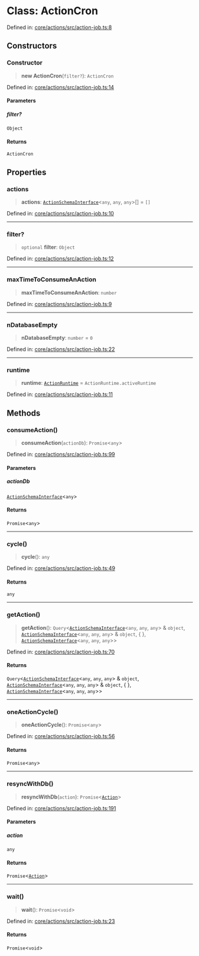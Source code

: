 # Class: ActionCron

Defined in: [core/actions/src/action-job.ts:8](https://github.com/LaWebcapsule/orbits/blob/89b3e4a56f1c6f9ed3e6f4d5895c93547487b813/core/actions/src/action-job.ts#L8)

## Constructors

### Constructor

> **new ActionCron**(`filter?`): `ActionCron`

Defined in: [core/actions/src/action-job.ts:14](https://github.com/LaWebcapsule/orbits/blob/89b3e4a56f1c6f9ed3e6f4d5895c93547487b813/core/actions/src/action-job.ts#L14)

#### Parameters

##### filter?

`Object`

#### Returns

`ActionCron`

## Properties

### actions

> **actions**: [`ActionSchemaInterface`](../interfaces/ActionSchemaInterface.md)\<`any`, `any`, `any`\>[] = `[]`

Defined in: [core/actions/src/action-job.ts:10](https://github.com/LaWebcapsule/orbits/blob/89b3e4a56f1c6f9ed3e6f4d5895c93547487b813/core/actions/src/action-job.ts#L10)

***

### filter?

> `optional` **filter**: `Object`

Defined in: [core/actions/src/action-job.ts:12](https://github.com/LaWebcapsule/orbits/blob/89b3e4a56f1c6f9ed3e6f4d5895c93547487b813/core/actions/src/action-job.ts#L12)

***

### maxTimeToConsumeAnAction

> **maxTimeToConsumeAnAction**: `number`

Defined in: [core/actions/src/action-job.ts:9](https://github.com/LaWebcapsule/orbits/blob/89b3e4a56f1c6f9ed3e6f4d5895c93547487b813/core/actions/src/action-job.ts#L9)

***

### nDatabaseEmpty

> **nDatabaseEmpty**: `number` = `0`

Defined in: [core/actions/src/action-job.ts:22](https://github.com/LaWebcapsule/orbits/blob/89b3e4a56f1c6f9ed3e6f4d5895c93547487b813/core/actions/src/action-job.ts#L22)

***

### runtime

> **runtime**: [`ActionRuntime`](ActionRuntime.md) = `ActionRuntime.activeRuntime`

Defined in: [core/actions/src/action-job.ts:11](https://github.com/LaWebcapsule/orbits/blob/89b3e4a56f1c6f9ed3e6f4d5895c93547487b813/core/actions/src/action-job.ts#L11)

## Methods

### consumeAction()

> **consumeAction**(`actionDb`): `Promise`\<`any`\>

Defined in: [core/actions/src/action-job.ts:99](https://github.com/LaWebcapsule/orbits/blob/89b3e4a56f1c6f9ed3e6f4d5895c93547487b813/core/actions/src/action-job.ts#L99)

#### Parameters

##### actionDb

[`ActionSchemaInterface`](../interfaces/ActionSchemaInterface.md)\<`any`\>

#### Returns

`Promise`\<`any`\>

***

### cycle()

> **cycle**(): `any`

Defined in: [core/actions/src/action-job.ts:49](https://github.com/LaWebcapsule/orbits/blob/89b3e4a56f1c6f9ed3e6f4d5895c93547487b813/core/actions/src/action-job.ts#L49)

#### Returns

`any`

***

### getAction()

> **getAction**(): `Query`\<[`ActionSchemaInterface`](../interfaces/ActionSchemaInterface.md)\<`any`, `any`, `any`\> & `object`, [`ActionSchemaInterface`](../interfaces/ActionSchemaInterface.md)\<`any`, `any`, `any`\> & `object`, \{ \}, [`ActionSchemaInterface`](../interfaces/ActionSchemaInterface.md)\<`any`, `any`, `any`\>\>

Defined in: [core/actions/src/action-job.ts:70](https://github.com/LaWebcapsule/orbits/blob/89b3e4a56f1c6f9ed3e6f4d5895c93547487b813/core/actions/src/action-job.ts#L70)

#### Returns

`Query`\<[`ActionSchemaInterface`](../interfaces/ActionSchemaInterface.md)\<`any`, `any`, `any`\> & `object`, [`ActionSchemaInterface`](../interfaces/ActionSchemaInterface.md)\<`any`, `any`, `any`\> & `object`, \{ \}, [`ActionSchemaInterface`](../interfaces/ActionSchemaInterface.md)\<`any`, `any`, `any`\>\>

***

### oneActionCycle()

> **oneActionCycle**(): `Promise`\<`any`\>

Defined in: [core/actions/src/action-job.ts:56](https://github.com/LaWebcapsule/orbits/blob/89b3e4a56f1c6f9ed3e6f4d5895c93547487b813/core/actions/src/action-job.ts#L56)

#### Returns

`Promise`\<`any`\>

***

### resyncWithDb()

> **resyncWithDb**(`action`): `Promise`\<[`Action`](Action.md)\>

Defined in: [core/actions/src/action-job.ts:191](https://github.com/LaWebcapsule/orbits/blob/89b3e4a56f1c6f9ed3e6f4d5895c93547487b813/core/actions/src/action-job.ts#L191)

#### Parameters

##### action

`any`

#### Returns

`Promise`\<[`Action`](Action.md)\>

***

### wait()

> **wait**(): `Promise`\<`void`\>

Defined in: [core/actions/src/action-job.ts:23](https://github.com/LaWebcapsule/orbits/blob/89b3e4a56f1c6f9ed3e6f4d5895c93547487b813/core/actions/src/action-job.ts#L23)

#### Returns

`Promise`\<`void`\>
